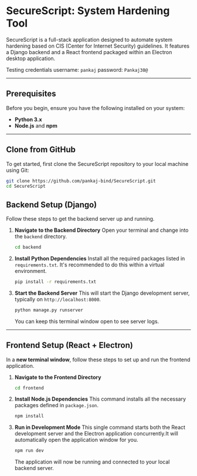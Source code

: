 # SecureScript: System Hardening Tool

SecureScript is a full-stack application designed to automate system hardening based on CIS (Center for Internet Security) guidelines. It features a Django backend and a React frontend packaged within an Electron desktop application.

Testing credentials
username: ``pankaj``
password: ```Pankaj30@```

-----

## Prerequisites

Before you begin, ensure you have the following installed on your system:

  * **Python 3.x**
  * **Node.js** and **npm**

-----
## Clone from GitHub

To get started, first clone the SecureScript repository to your local machine using Git:

```bash
git clone https://github.com/pankaj-bind/SecureScript.git
cd SecureScript
```

## Backend Setup (Django)

Follow these steps to get the backend server up and running.

1.  **Navigate to the Backend Directory**
    Open your terminal and change into the `backend` directory.

    ```bash
    cd backend
    ```

2.  **Install Python Dependencies**
    Install all the required packages listed in `requirements.txt`. It's recommended to do this within a virtual environment.

    ```bash
    pip install -r requirements.txt
    ```

3.  **Start the Backend Server**
    This will start the Django development server, typically on `http://localhost:8000`.

    ```bash
    python manage.py runserver
    ```

    You can keep this terminal window open to see server logs.

-----

## Frontend Setup (React + Electron)

In a **new terminal window**, follow these steps to set up and run the frontend application.

1.  **Navigate to the Frontend Directory**

    ```bash
    cd frontend
    ```

2.  **Install Node.js Dependencies**
    This command installs all the necessary packages defined in `package.json`.

    ```bash
    npm install
    ```

3.  **Run in Development Mode**
    This single command starts both the React development server and the Electron application concurrently.It will automatically open the application window for you.

    ```bash
    npm run dev
    ```

    The application will now be running and connected to your local backend server.
